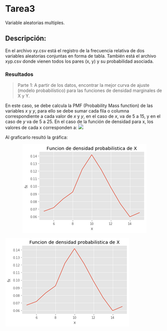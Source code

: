 # Tarea3
Variable aleatorias multiples. 

## Descripción: 
En el archivo xy.csv está el registro de la frecuencia relativa de dos variables aleatorias conjuntas en forma de tabla. También está el archivo xyp.csv donde vienen todos los pares (x, y) y su probabilidad asociada.

### Resultados
> Parte 1:  A partir de los datos, encontrar la mejor curva de ajuste (modelo probabilístico) para las funciones de densidad marginales de X y Y.

En este caso, se debe calcula la PMF (Probability Mass function) de las variables *x* y *y*, para ello se debe sumar cada fila o columna correspondiente a cada valor de *x* y *y*, en el caso de *x*, va de 5 a 15, y en el caso de *y* va de 5 a 25. En el caso de la función de densidad para x, los valores de cada x corresponden a:
<img src="https://render.githubusercontent.com/render/math?math=x_5=0.06714,x_6=0.07172, x_7=0.08327,x_8=0.09230,x_9=0.12226,x10=0.14149,x_11=0.12172,x_12=0.09834,x_13=0.07686,x_14=0.05977,x_15=0.06519"> 
 
Al graficarlo resultó la gráfica: 

<p align="center">
  <img src="https://github.com/stacysc/Tarea3/blob/master/denmarginalx.png">
</p>  
  
  ![Image](https://github.com/stacysc/Tarea3/blob/master/denmarginalx.png) 





